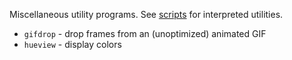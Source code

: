 Miscellaneous utility programs. See
[scripts](https://github.com/jangler/scripts) for interpreted utilities.

- `gifdrop` - drop frames from an (unoptimized) animated GIF
- `hueview` - display colors
